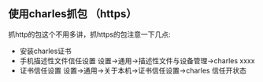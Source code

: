 ## 使用charles抓包 （https）
 抓http的包这个不用多讲，抓https的包注意一下几点:
* 安装charles证书
* 手机描述性文件信任设置 设置->通用->描述性文件与设备管理->charles xxxx
* 证书信任设置  设置->通用->关于本机->证书信任设置->charles 信任开状态

